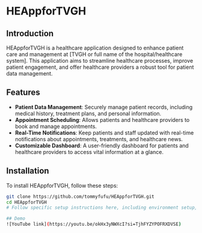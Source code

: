 # HEAppforTVGH

## Introduction

HEAppforTVGH is a healthcare application designed to enhance patient care and management at [TVGH or full name of the hospital/healthcare system]. This application aims to streamline healthcare processes, improve patient engagement, and offer healthcare providers a robust tool for patient data management.

## Features

- **Patient Data Management**: Securely manage patient records, including medical history, treatment plans, and personal information.
- **Appointment Scheduling**: Allows patients and healthcare providers to book and manage appointments.
- **Real-Time Notifications**: Keep patients and staff updated with real-time notifications about appointments, treatments, and healthcare news.
- **Customizable Dashboard**: A user-friendly dashboard for patients and healthcare providers to access vital information at a glance.

## Installation

To install HEAppforTVGH, follow these steps:

```bash
git clone https://github.com/tommyfufu/HEAppforTVGH.git
cd HEAppforTVGH
# Follow specific setup instructions here, including environment setup, dependencies, etc.

## Demo
![YouTube link](https://youtu.be/okHx3yNWXcI?si=TjhFYZYPOFRXDVSE)
